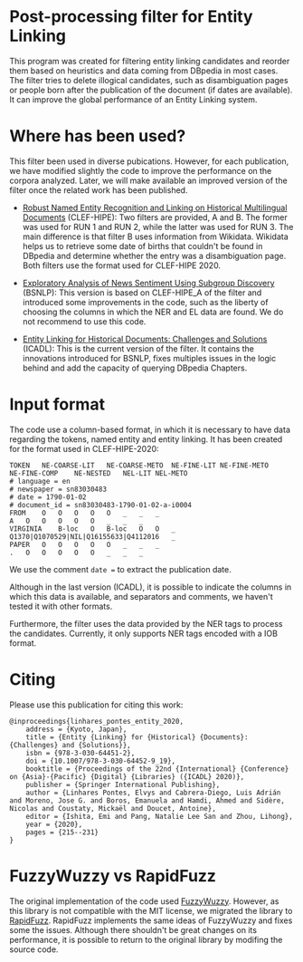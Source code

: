 # Post-processing filter for Entity Linking

This program was created for filtering entity linking candidates and reorder them based on heuristics and data coming from DBpedia in most cases. The filter tries to delete illogical candidates, such as disambiguation pages or people born after the publication of the document (if dates are available). It can improve the global performance of an Entity Linking system.

# Where has been used?

This filter been used in diverse pubications. However, for each publication, we have modified slightly the code to improve the performance on the corpora analyzed. Later, we will make available an improved version of the filter once the related work has been published.

* [Robust Named Entity Recognition and Linking on Historical Multilingual Documents](http://ceur-ws.org/Vol-2696/paper_171.pdf) (CLEF-HIPE): Two filters are provided, A and B. The former was used for RUN 1 and RUN 2, while the latter was used for RUN 3. The main difference is that filter B uses information from Wikidata. Wikidata helps us to retrieve some date of births that couldn't be found in DBpedia and determine whether the entry was a disambiguation page. Both filters use the format used for CLEF-HIPE 2020.

* [Exploratory Analysis of News Sentiment Using Subgroup Discovery](https://www.aclweb.org/anthology/2021.bsnlp-1.7/) (BSNLP): This version is based on CLEF-HIPE_A of the filter and introduced some improvements in the code, such as the liberty of choosing the columns in which the NER and EL data are found. We do not recommend to use this code.

* [Entity Linking for Historical Documents: Challenges and Solutions](https://link.springer.com/chapter/10.1007/978-3-030-64452-9_19) (ICADL): This is the current version of the filter. It contains the innovations introduced for BSNLP, fixes multiples issues in the logic behind and add the capacity of querying DBpedia Chapters.

# Input format

The code use a column-based format, in which it is necessary to have data regarding the tokens, named entity and entity linking. It has been created for the format used in CLEF-HIPE-2020:

```
TOKEN	NE-COARSE-LIT	NE-COARSE-METO	NE-FINE-LIT	NE-FINE-METO	NE-FINE-COMP	NE-NESTED	NEL-LIT	NEL-METO
# language = en
# newspaper = sn83030483
# date = 1790-01-02
# document_id = sn83030483-1790-01-02-a-i0004
FROM	O	O	O	O	O	_	_	_
A	O	O	O	O	O	_	_	_
VIRGINIA	B-loc	O	B-loc	O	O	_	Q1370|Q1070529|NIL|Q16155633|Q4112016	_
PAPER	O	O	O	O	O	_	_	_
.	O	O	O	O	O	_	_	_
```

We use the comment `date =` to extract the publication date.

Although in the last version (ICADL), it is possible to indicate the columns in which this data is available, and separators and comments, we haven't tested it with other formats.

Furthermore, the filter uses the data provided by the NER tags to process the candidates. Currently, it only supports NER tags encoded with a IOB format.

# Citing

Please use this publication for citing this work:
```
@inproceedings{linhares_pontes_entity_2020,
	address = {Kyoto, Japan},
	title = {Entity {Linking} for {Historical} {Documents}: {Challenges} and {Solutions}},
	isbn = {978-3-030-64451-2},
	doi = {10.1007/978-3-030-64452-9_19},
	booktitle = {Proceedings of the 22nd {International} {Conference} on {Asia}-{Pacific} {Digital} {Libraries} ({ICADL} 2020)},
	publisher = {Springer International Publishing},
	author = {Linhares Pontes, Elvys and Cabrera-Diego, Luis Adrián and Moreno, Jose G. and Boros, Emanuela and Hamdi, Ahmed and Sidère, Nicolas and Coustaty, Mickaël and Doucet, Antoine},
	editor = {Ishita, Emi and Pang, Natalie Lee San and Zhou, Lihong},
	year = {2020},
	pages = {215--231}
}
```

# FuzzyWuzzy vs RapidFuzz

The original implementation of the code used [FuzzyWuzzy](https://github.com/seatgeek/fuzzywuzzy). However, as this library is not compatible with the MIT license, we migrated the library to [RapidFuzz](https://github.com/maxbachmann/RapidFuzz/). RapidFuzz implements the same ideas of FuzzyWuzzy and fixes some the issues. Although there shouldn't be great changes on its performance, it is possible to return to the original library by modifing the source code.
